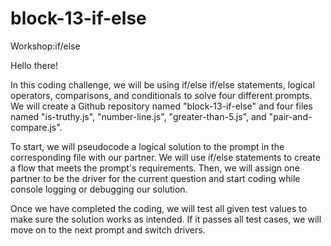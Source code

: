 # block-13-if-else
Workshop:if/else

Hello there!

In this coding challenge, we will be using if/else if/else statements, logical operators, comparisons, and conditionals to solve four different prompts. We will create a Github repository named "block-13-if-else" and four files named "is-truthy.js", "number-line.js", "greater-than-5.js", and "pair-and-compare.js".

To start, we will pseudocode a logical solution to the prompt in the corresponding file with our partner. We will use if/else statements to create a flow that meets the prompt's requirements. Then, we will assign one partner to be the driver for the current question and start coding while console logging or debugging our solution.

Once we have completed the coding, we will test all given test values to make sure the solution works as intended. If it passes all test cases, we will move on to the next prompt and switch drivers.